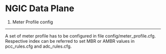 <!--
SPDX-License-Identifier: Apache-2.0
Copyright(c) 2017 Intel Corporation
-->

NGIC Data Plane
==================

1. Meter Profile config
--------------------------
A set of meter profile has to be configured in file config/meter_profile.cfg.
Respective index can be referred to set MBR or AMBR values in pcc_rules.cfg and adc_rules.cfg.





